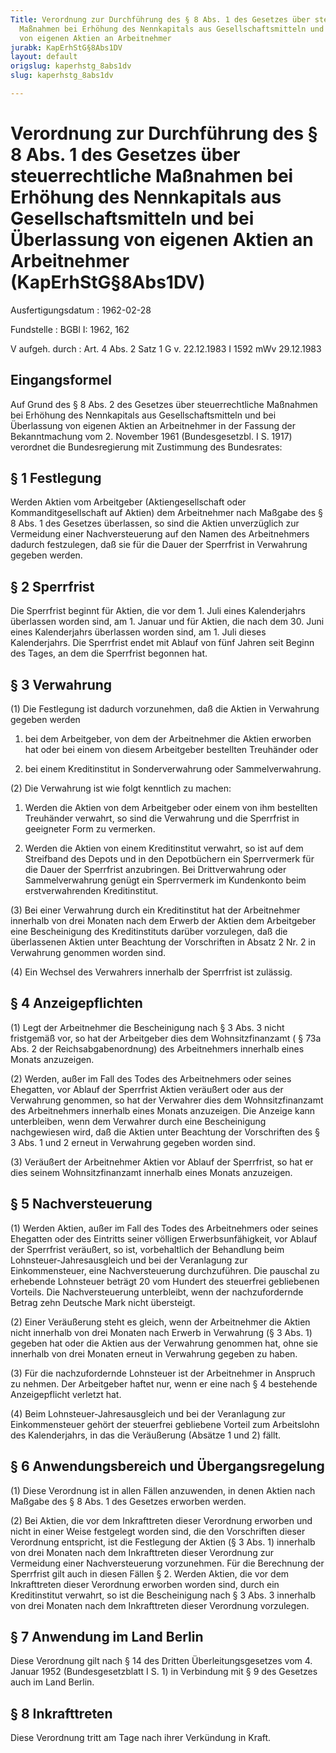 ```yaml
---
Title: Verordnung zur Durchführung des § 8 Abs. 1 des Gesetzes über steuerrechtliche
  Maßnahmen bei Erhöhung des Nennkapitals aus Gesellschaftsmitteln und bei Überlassung
  von eigenen Aktien an Arbeitnehmer
jurabk: KapErhStG§8Abs1DV
layout: default
origslug: kaperhstg_8abs1dv
slug: kaperhstg_8abs1dv

---
```


# Verordnung zur Durchführung des § 8 Abs. 1 des Gesetzes über steuerrechtliche Maßnahmen bei Erhöhung des Nennkapitals aus Gesellschaftsmitteln und bei Überlassung von eigenen Aktien an Arbeitnehmer (KapErhStG§8Abs1DV)

Ausfertigungsdatum
:   1962-02-28

Fundstelle
:   BGBl I: 1962, 162

V aufgeh. durch
:   Art. 4 Abs. 2 Satz 1 G v. 22.12.1983 I 1592 mWv 29.12.1983


## Eingangsformel

Auf Grund des § 8 Abs. 2 des Gesetzes über steuerrechtliche Maßnahmen bei Erhöhung des Nennkapitals aus Gesellschaftsmitteln und bei Überlassung von eigenen Aktien an Arbeitnehmer in der Fassung der Bekanntmachung vom 2. November 1961 (Bundesgesetzbl. I S. 1917) verordnet die Bundesregierung mit Zustimmung des Bundesrates:


## § 1 Festlegung

Werden Aktien vom Arbeitgeber (Aktiengesellschaft oder Kommanditgesellschaft auf Aktien) dem Arbeitnehmer nach Maßgabe des § 8 Abs. 1 des Gesetzes überlassen, so sind die Aktien unverzüglich zur Vermeidung einer Nachversteuerung auf den Namen des Arbeitnehmers dadurch festzulegen, daß sie für die Dauer der Sperrfrist in Verwahrung gegeben werden.


## § 2 Sperrfrist

Die Sperrfrist beginnt für Aktien, die vor dem 1. Juli eines Kalenderjahrs überlassen worden sind, am 1. Januar und für Aktien, die nach dem 30. Juni eines Kalenderjahrs überlassen worden sind, am 1. Juli dieses Kalenderjahrs. Die Sperrfrist endet mit Ablauf von fünf Jahren seit Beginn des Tages, an dem die Sperrfrist begonnen hat.


## § 3 Verwahrung

(1) Die Festlegung ist dadurch vorzunehmen, daß die Aktien in Verwahrung gegeben werden

1.  bei dem Arbeitgeber, von dem der Arbeitnehmer die Aktien erworben hat oder bei einem von diesem Arbeitgeber bestellten Treuhänder oder


2.  bei einem Kreditinstitut in Sonderverwahrung oder Sammelverwahrung.




(2) Die Verwahrung ist wie folgt kenntlich zu machen:

1.  Werden die Aktien von dem Arbeitgeber oder einem von ihm bestellten Treuhänder verwahrt, so sind die Verwahrung und die Sperrfrist in geeigneter Form zu vermerken.


2.  Werden die Aktien von einem Kreditinstitut verwahrt, so ist auf dem Streifband des Depots und in den Depotbüchern ein Sperrvermerk für die Dauer der Sperrfrist anzubringen. Bei Drittverwahrung oder Sammelverwahrung genügt ein Sperrvermerk im Kundenkonto beim erstverwahrenden Kreditinstitut.




(3) Bei einer Verwahrung durch ein Kreditinstitut hat der Arbeitnehmer innerhalb von drei Monaten nach dem Erwerb der Aktien dem Arbeitgeber eine Bescheinigung des Kreditinstituts darüber vorzulegen, daß die überlassenen Aktien unter Beachtung der Vorschriften in Absatz 2 Nr. 2 in Verwahrung genommen worden sind.

(4) Ein Wechsel des Verwahrers innerhalb der Sperrfrist ist zulässig.


## § 4 Anzeigepflichten

(1) Legt der Arbeitnehmer die Bescheinigung nach § 3 Abs. 3 nicht fristgemäß vor, so hat der Arbeitgeber dies dem Wohnsitzfinanzamt (
§ 73a Abs. 2 der Reichsabgabenordnung)              des Arbeitnehmers innerhalb eines Monats anzuzeigen.

(2) Werden, außer im Fall des Todes des Arbeitnehmers oder seines Ehegatten, vor Ablauf der Sperrfrist Aktien veräußert oder aus der Verwahrung genommen, so hat der Verwahrer dies dem Wohnsitzfinanzamt des Arbeitnehmers innerhalb eines Monats anzuzeigen. Die Anzeige kann unterbleiben, wenn dem Verwahrer durch eine Bescheinigung nachgewiesen wird, daß die Aktien unter Beachtung der Vorschriften des § 3 Abs. 1 und 2 erneut in Verwahrung gegeben worden sind.

(3) Veräußert der Arbeitnehmer Aktien vor Ablauf der Sperrfrist, so hat er dies seinem Wohnsitzfinanzamt innerhalb eines Monats anzuzeigen.


## § 5 Nachversteuerung

(1) Werden Aktien, außer im Fall des Todes des Arbeitnehmers oder seines Ehegatten oder des Eintritts seiner völligen Erwerbsunfähigkeit, vor Ablauf der Sperrfrist veräußert, so ist, vorbehaltlich der Behandlung beim Lohnsteuer-Jahresausgleich und bei der Veranlagung zur Einkommensteuer, eine Nachversteuerung durchzuführen. Die pauschal zu erhebende Lohnsteuer beträgt 20 vom Hundert des steuerfrei gebliebenen Vorteils. Die Nachversteuerung unterbleibt, wenn der nachzufordernde Betrag zehn Deutsche Mark nicht übersteigt.

(2) Einer Veräußerung steht es gleich, wenn der Arbeitnehmer die Aktien nicht innerhalb von drei Monaten nach Erwerb in Verwahrung (§ 3 Abs. 1) gegeben hat oder die Aktien aus der Verwahrung genommen hat, ohne sie innerhalb von drei Monaten erneut in Verwahrung gegeben zu haben.

(3) Für die nachzufordernde Lohnsteuer ist der Arbeitnehmer in Anspruch zu nehmen. Der Arbeitgeber haftet nur, wenn er eine nach § 4 bestehende Anzeigepflicht verletzt hat.

(4) Beim Lohnsteuer-Jahresausgleich und bei der Veranlagung zur Einkommensteuer gehört der steuerfrei gebliebene Vorteil zum Arbeitslohn des Kalenderjahrs, in das die Veräußerung (Absätze 1 und 2) fällt.


## § 6 Anwendungsbereich und Übergangsregelung

(1) Diese Verordnung ist in allen Fällen anzuwenden, in denen Aktien nach Maßgabe des § 8 Abs. 1 des Gesetzes erworben werden.

(2) Bei Aktien, die vor dem Inkrafttreten dieser Verordnung erworben und nicht in einer Weise festgelegt worden sind, die den Vorschriften dieser Verordnung entspricht, ist die Festlegung der Aktien (§ 3 Abs. 1) innerhalb von drei Monaten nach dem Inkrafttreten dieser Verordnung zur Vermeidung einer Nachversteuerung vorzunehmen. Für die Berechnung der Sperrfrist gilt auch in diesen Fällen § 2. Werden Aktien, die vor dem Inkrafttreten dieser Verordnung erworben worden sind, durch ein Kreditinstitut verwahrt, so ist die Bescheinigung nach § 3 Abs. 3 innerhalb von drei Monaten nach dem Inkrafttreten dieser Verordnung vorzulegen.


## § 7 Anwendung im Land Berlin

Diese Verordnung gilt nach § 14 des Dritten Überleitungsgesetzes vom 4. Januar 1952 (Bundesgesetzblatt I S. 1) in Verbindung mit § 9 des Gesetzes auch im Land Berlin.


## § 8 Inkrafttreten

Diese Verordnung tritt am Tage nach ihrer Verkündung in Kraft.

